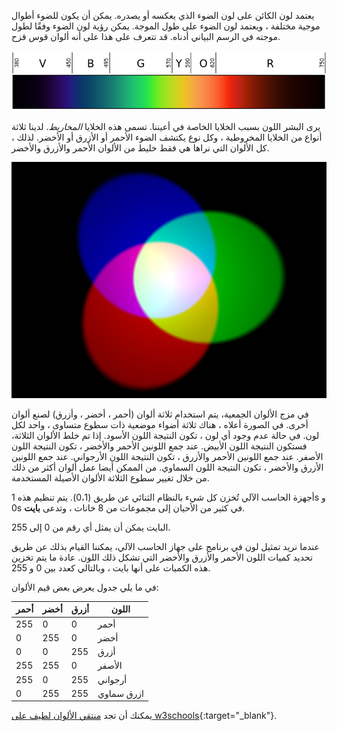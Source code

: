 يعتمد لون الكائن على لون الضوء الذي يعكسه أو يصدره. يمكن أن يكون للضوء أطوال موجية مختلفة ، ويعتمد لون الضوء على طول الموجة. يمكن رؤية لون الضوء وفقًا لطول موجته في الرسم البياني أدناه. قد تتعرف على هذا على أنه ألوان قوس قزح.

![الطيف المرئي](images/linear-visible-spectrum.png)

يرى البشر اللون بسبب الخلايا الخاصة في أعيننا. تسمى هذه الخلايا *المخاريط*. لدينا ثلاثة أنواع من الخلايا المخروطية ، وكل نوع يكتشف الضوء الأحمر أو الأزرق أو الأخضر. لذلك ، كل الألوان التي نراها هي فقط خليط من الألوان الأحمر والأزرق والأخضر.

![خلط الألوان المضافة](images/additive-colour-mixing.png)

في مزج الألوان الجمعية، يتم استخدام ثلاثة ألوان (أحمر ، أخضر ، وأزرق) لصنع ألوان أخرى. في الصورة أعلاه ، هناك ثلاثة أضواء موضعية ذات سطوع متساوى ، واحد لكل لون. في حالة عدم وجود أي لون ، تكون النتيجة اللون الأسود. إذا تم خلط الألوان الثلاثة، فستكون النتيجة اللون الأبيض. عند جمع اللونين الأحمر والأخضر ، تكون النتيجة اللون الأصفر. عند جمع اللونين الأحمر والأزرق ، تكون النتيجة اللون الأرجواني. عند جمع اللونين الأزرق والأخضر ، تكون النتيجة اللون السماوي. من الممكن أيضا عمل ألوان أكثر من ذلك من خلال تغيير سطوع الثلاثة الألوان الأصيلة المستخدمة.

أجهزة الحاسب الآلي تُخزن كل شيء بالنظام الثنائي عن طريق (0،1). يتم تنظيم هذه 1s و 0s في كثير من الأحيان إلى مجموعات من 8 خانات ، وتدعى **بايت**.

البايت يمكن أن يمثل أي رقم من 0 إلى 255.

عندما نريد تمثيل لون في برنامج على جهاز الحاسب الآلي، يمكننا القيام بذلك عن طريق تحديد كميات اللون الأحمر والأزرق والأخضر التي تشكل ذلك اللون. عادة ما يتم تخزين هذه الكميات على أنها بايت ، وبالتالي كعدد بين 0 و 255.

في ما يلي جدول يعرض بعض قيم الألوان:

| أحمر | أخضر | أزرق | اللون      |
| ---- | ---- | ---- | ---------- |
| 255  | 0    | 0    | أحمر       |
| 0    | 255  | 0    | أخضر       |
| 0    | 0    | 255  | أزرق       |
| 255  | 255  | 0    | الأصفر     |
| 255  | 0    | 255  | أرجواني    |
| 0    | 255  | 255  | ازرق سماوي |

يمكنك أن تجد [منتقي الألوان لطيف على w3schools](https://www.w3schools.com/colors/colors_rgb.asp){:target="_blank"}.